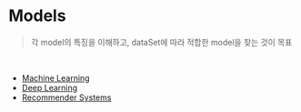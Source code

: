 # Models

> 각 model의 특징을 이해하고, dataSet에 따라 적합한 model을 찾는 것이 목표

</br>

* [Machine Learning](./machineLearning)
* [Deep Learning](./deepLearning)
* [Recommender Systems](./recommenderSystems)

